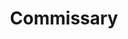 ---
template: Post
title: Commissary
tags: BBQ, Sides
category: Regional Chain
phone: 901-979-5540
website: https://www.commissarybbq.com/
services: curbside, drive-thru, call-in
---